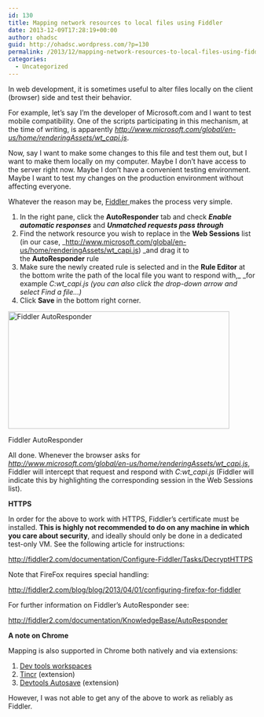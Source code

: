 ```yaml
---
id: 130
title: Mapping network resources to local files using Fiddler
date: 2013-12-09T17:28:19+00:00
author: ohadsc
guid: http://ohadsc.wordpress.com/?p=130
permalink: /2013/12/mapping-network-resources-to-local-files-using-fiddler/
categories:
  - Uncategorized
---
```

In web development, it is sometimes useful to alter files locally on the client (browser) side and test their behavior.

For example, let&#8217;s say I&#8217;m the developer of Microsoft.com and I want to test mobile compatibility. One of the scripts participating in this mechanism, at the time of writing, is apparently _http://www.microsoft.com/global/en-us/home/renderingAssets/wt_capi.js_.

Now, say I want to make some changes to this file and test them out, but I want to make them locally on my computer. Maybe I don&#8217;t have access to the server right now. Maybe I don&#8217;t have a convenient testing environment. Maybe I want to test my changes on the production environment without affecting everyone.

Whatever the reason may be, <a href="http://fiddler2.com/" target="_blank">Fiddler </a>makes the process very simple.

  1. In the right pane, click the **AutoResponder** tab and check **_Enable automatic responses_** and **_Unmatched requests pass through_**
  2. Find the network resource you wish to replace in the **Web Sessions** list (in our case, _http://www.microsoft.com/global/en-us/home/renderingAssets/wt_capi.js) _and drag it to the **AutoResponder** rule
  3. Make sure the newly created rule is selected and in the **Rule Editor** at the bottom write the path of the local file you want to respond with,_ _for example _C:wt_capi.js (you can also click the drop-down arrow and select _Find a file&#8230;)__
  4. Click **Save** in the bottom right corner.<figure id="attachment_134" style="width: 450px" class="wp-caption alignnone">

<a href="http://ohadsoft8.azurewebsites.net/wp-content/uploads/2013/12/fiddler.png" rel="lightbox[130]"><img class="size-full wp-image-134" alt="Fiddler AutoResponder" src="http://ohadsoft8.azurewebsites.net/wp-content/uploads/2013/12/fiddler.png" width="450" height="239" srcset="https://www.ohadsoft.com/wp-content/uploads/2013/12/fiddler.png 1646w, https://www.ohadsoft.com/wp-content/uploads/2013/12/fiddler-300x159.png 300w, https://www.ohadsoft.com/wp-content/uploads/2013/12/fiddler-1024x544.png 1024w, https://www.ohadsoft.com/wp-content/uploads/2013/12/fiddler-1200x638.png 1200w" sizes="(max-width: 450px) 85vw, 450px" /></a><figcaption class="wp-caption-text">Fiddler AutoResponder</figcaption></figure> 

All done. Whenever the browser asks for _http://www.microsoft.com/global/en-us/home/renderingAssets/wt_capi.js_, Fiddler will intercept that request and respond with _C:wt_capi.js_ (Fiddler will indicate this by highlighting the corresponding session in the Web Sessions list).

**HTTPS**

In order for the above to work with HTTPS, Fiddler&#8217;s certificate must be installed. **This is highly not recommended to do on any machine in which you care about security**, and ideally should only be done in a dedicated test-only VM. See the following article for instructions:

<http://fiddler2.com/documentation/Configure-Fiddler/Tasks/DecryptHTTPS>

Note that FireFox requires special handling:

<http://fiddler2.com/blog/blog/2013/04/01/configuring-firefox-for-fiddler>

For further information on Fiddler&#8217;s AutoResponder see:

<http://fiddler2.com/documentation/KnowledgeBase/AutoResponder>

**A note on Chrome**

Mapping is also supported in Chrome both natively and via extensions:

  1. <a title="Workspaces" href="http://www.html5rocks.com/en/tutorials/developertools/revolutions2013/" target="_blank">Dev tools workspaces</a>
  2. <a title="Tincr" href="http://tin.cr/" target="_blank">Tincr</a> (extension)
  3. <a href="https://github.com/NV/chrome-devtools-autosave" target="_blank">Devtools Autosave</a> (extension)

However, I was not able to get any of the above to work as reliably as Fiddler.